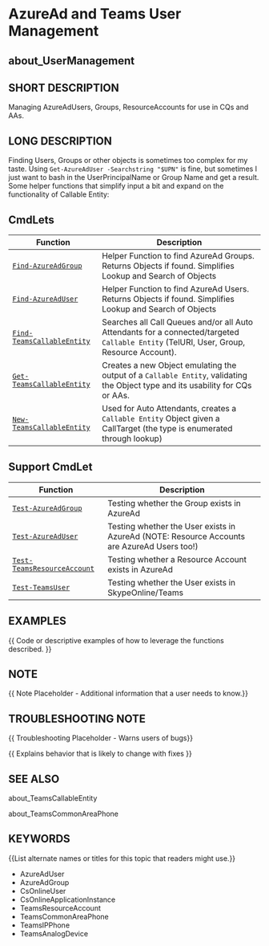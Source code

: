 ﻿# AzureAd and Teams User Management

## about_UserManagement

## SHORT DESCRIPTION

Managing AzureAdUsers, Groups, ResourceAccounts for use in CQs and AAs.

## LONG DESCRIPTION

Finding Users, Groups or other objects is sometimes too complex for my taste. Using `Get-AzureAdUser -Searchstring "$UPN"` is fine, but sometimes I just want to bash in the UserPrincipalName or Group Name and get a result. Some helper functions that simplify input a bit and expand on the functionality of Callable Entity:

## CmdLets

| Function                                                  | Description                                                                                                                             |
| --------------------------------------------------------- | --------------------------------------------------------------------------------------------------------------------------------------- |
| [`Find-AzureAdGroup`](Find-AzureAdGroup.md)               | Helper Function to find AzureAd Groups. Returns Objects if found. Simplifies Lookup and Search of Objects                               |
| [`Find-AzureAdUser`](Find-AzureAdUser.md)                 | Helper Function to find AzureAd Users. Returns Objects if found. Simplifies Lookup and Search of Objects                                |
| [`Find-TeamsCallableEntity`](Find-TeamsCallableEntity.md) | Searches all Call Queues and/or all Auto Attendants for a connected/targeted `Callable Entity` (TelURI, User, Group, Resource Account). |
| [`Get-TeamsCallableEntity`](Get-TeamsCallableEntity.md)   | Creates a new Object emulating the output of a `Callable Entity`, validating the Object type and its usability for CQs or AAs.          |
| [`New-TeamsCallableEntity`](New-TeamsCallableEntity.md)   | Used for Auto Attendants, creates a `Callable Entity` Object given a CallTarget (the type is enumerated through lookup)                 |

## Support CmdLet

| Function                                                    | Description                                                                                 |
| ----------------------------------------------------------- | ------------------------------------------------------------------------------------------- |
| [`Test-AzureAdGroup`](Test-AzureAdGroup.md)                 | Testing whether the Group exists in AzureAd                                                 |
| [`Test-AzureAdUser`](Test-AzureAdUser.md)                   | Testing whether the User exists in AzureAd (NOTE: Resource Accounts are AzureAd Users too!) |
| [`Test-TeamsResourceAccount`](Test-TeamsResourceAccount.md) | Testing whether a Resource Account exists in AzureAd                                        |
| [`Test-TeamsUser`](Test-TeamsUser.md)                       | Testing whether the User exists in SkypeOnline/Teams                                        |

## EXAMPLES

{{ Code or descriptive examples of how to leverage the functions described. }}

## NOTE

{{ Note Placeholder - Additional information that a user needs to know.}}

## TROUBLESHOOTING NOTE

{{ Troubleshooting Placeholder - Warns users of bugs}}

{{ Explains behavior that is likely to change with fixes }}

## SEE ALSO

about_TeamsCallableEntity

about_TeamsCommonAreaPhone

## KEYWORDS

{{List alternate names or titles for this topic that readers might use.}}

- AzureAdUser
- AzureAdGroup
- CsOnlineUser
- CsOnlineApplicationInstance
- TeamsResourceAccount
- TeamsCommonAreaPhone
- TeamsIPPhone
- TeamsAnalogDevice
